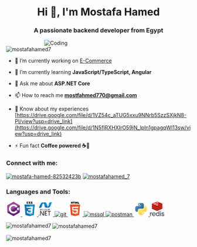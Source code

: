 <h1 align="center">Hi 👋, I'm Mostafa Hamed</h1>
<h3 align="center">A passionate backend developer from Egypt</h3>
<img align="right" alt="Coding" width="400" src="https://cdn.dribbble.com/users/1162077/screenshots/3848914/programmer.gif">


<p align="left"> <img src="https://komarev.com/ghpvc/?username=mostafahamed7&label=Profile%20views&color=0e75b6&style=flat" alt="mostafahamed7" /> </p>

- 🔭 I’m currently working on [E-Commerce](https://github.com/mostafahamed7/E-Commerce)

- 🌱 I’m currently learning **JavaScript/TypeScript, Angular**

- 💬 Ask me about **ASP.NET Core**

- 📫 How to reach me **mostfahmed770@gmail.com**

- 📄 Know about my experiences [https://drive.google.com/file/d/1VZ54c_aTUG5xxu9NNrb5SzzSXjkN8-PI/view?usp=drive_link](https://drive.google.com/file/d/1N5fIRXHXIrO59jN_lpIn1gpagqWl13sw/view?usp=drive_link)

- ⚡ Fun fact **Coffee powered ☕💪**

<h3 align="left">Connect with me:</h3>
<p align="left">
<a href="https://linkedin.com/in/mostafa-hamed-82532423b" target="blank"><img align="center" src="https://raw.githubusercontent.com/rahuldkjain/github-profile-readme-generator/master/src/images/icons/Social/linked-in-alt.svg" alt="mostafa-hamed-82532423b" height="30" width="40" /></a>
<a href="https://instagram.com/mostafahamed_7" target="blank"><img align="center" src="https://raw.githubusercontent.com/rahuldkjain/github-profile-readme-generator/master/src/images/icons/Social/instagram.svg" alt="mostafahamed_7" height="30" width="40" /></a>
</p>

<h3 align="left">Languages and Tools:</h3>
<p align="left"> <a href="https://www.w3schools.com/cs/" target="_blank" rel="noreferrer"> <img src="https://raw.githubusercontent.com/devicons/devicon/master/icons/csharp/csharp-original.svg" alt="csharp" width="40" height="40"/> </a> <a href="https://www.w3schools.com/css/" target="_blank" rel="noreferrer"> <img src="https://raw.githubusercontent.com/devicons/devicon/master/icons/css3/css3-original-wordmark.svg" alt="css3" width="40" height="40"/> </a> <a href="https://dotnet.microsoft.com/" target="_blank" rel="noreferrer"> <img src="https://raw.githubusercontent.com/devicons/devicon/master/icons/dot-net/dot-net-original-wordmark.svg" alt="dotnet" width="40" height="40"/> </a> <a href="https://git-scm.com/" target="_blank" rel="noreferrer"> <img src="https://www.vectorlogo.zone/logos/git-scm/git-scm-icon.svg" alt="git" width="40" height="40"/> </a> <a href="https://www.w3.org/html/" target="_blank" rel="noreferrer"> <img src="https://raw.githubusercontent.com/devicons/devicon/master/icons/html5/html5-original-wordmark.svg" alt="html5" width="40" height="40"/> </a> <a href="https://www.microsoft.com/en-us/sql-server" target="_blank" rel="noreferrer"> <img src="https://www.svgrepo.com/show/303229/microsoft-sql-server-logo.svg" alt="mssql" width="40" height="40"/> </a> <a href="https://postman.com" target="_blank" rel="noreferrer"> <img src="https://www.vectorlogo.zone/logos/getpostman/getpostman-icon.svg" alt="postman" width="40" height="40"/> </a> <a href="https://www.python.org" target="_blank" rel="noreferrer"> <img src="https://raw.githubusercontent.com/devicons/devicon/master/icons/python/python-original.svg" alt="python" width="40" height="40"/> </a> <a href="https://redis.io" target="_blank" rel="noreferrer"> <img src="https://raw.githubusercontent.com/devicons/devicon/master/icons/redis/redis-original-wordmark.svg" alt="redis" width="40" height="40"/> </a> </p>

<p><img align="left" src="https://github-readme-stats.vercel.app/api/top-langs?username=mostafahamed7&show_icons=true&locale=en&layout=compact" alt="mostafahamed7" /></p>

<p>&nbsp;<img align="center" src="https://github-readme-stats.vercel.app/api?username=mostafahamed7&show_icons=true&locale=en" alt="mostafahamed7" /></p>

<p><img align="center" src="https://github-readme-streak-stats.herokuapp.com/?user=mostafahamed7&" alt="mostafahamed7" /></p>
